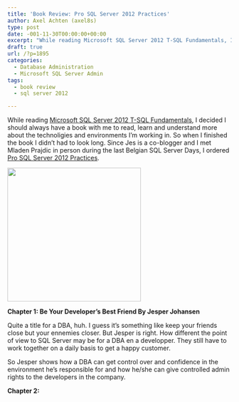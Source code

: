 ```yaml
---
title: 'Book Review: Pro SQL Server 2012 Practices'
author: Axel Achten (axel8s)
type: post
date: -001-11-30T00:00:00+00:00
excerpt: "While reading Microsoft SQL Server 2012 T-SQL Fundamentals, I decided I should always have a book with me to read, learn and understand more about the technoligies and environments I'm working in. So when I finished the book I didn't had to look long. S&hellip;"
draft: true
url: /?p=1895
categories:
  - Database Administration
  - Microsoft SQL Server Admin
tags:
  - book review
  - sql server 2012

---
```

While reading [Microsoft SQL Server 2012 T-SQL Fundamentals][1], I decided I should always have a book with me to read, learn and understand more about the technoligies and environments I&#8217;m working in. So when I finished the book I didn&#8217;t had to look long. Since Jes is a co-blogger and I met Mladen Prajdic in person during the last Belgian SQL Server Days, I ordered [Pro SQL Server 2012 Practices][2].

<div class="image_block">
  <a href="/wp-content/uploads/blogs/DataMgmt/Axel8s/BRProPra1.jpg?mtime=1357204924"><img alt="" src="/wp-content/uploads/blogs/DataMgmt/Axel8s/BRProPra1.jpg?mtime=1357204924" width="300" height="300" /></a>
</div>

**Chapter 1: Be Your Developer&#8217;s Best Friend By Jesper Johansen**
  
Quite a title for a DBA, huh. I guess it&#8217;s something like keep your friends close but your ennemies closer. But Jesper is right. How different the point of view to SQL Server may be for a DBA en a developper. They still have to work together on a daily basis to get a happy customer.
  
So Jesper shows how a DBA can get control over and confidence in the environment he&#8217;s responsible for and how he/she can give controlled admin rights to the developers in the company.
  
**Chapter 2:**

 [1]: http://shop.oreilly.com/product/0790145321978.do
 [2]: http://www.apress.com/9781430247708